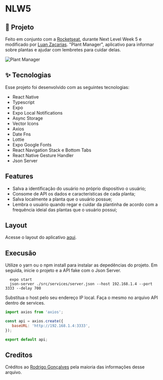 # NLW5

## 📄 Projeto

Feito em conjunto com a [Rocketseat](https://rocketseat.com.br/), durante Next Level Week 5 e modificado por [Luan Zacarias](https://github.com/Luanzacarias).
"Plant Manager", aplicativo para informar sobre plantas e ajudar com lembretes para cuidar delas.

![Plant Manager](https://github.com/rodrigorgtic/plantmanager/blob/main/capa.png?style=flat)

## ✨ Tecnologias

Esse projeto foi desenvolvido com as seguintes tecnologias:

- React Native
- Typescript
- Expo
- Expo Local Notifications
- Async Storage
- Vector Icons
- Axios
- Date Fns
- Lottie
- Expo Google Fonts
- React Navigation Stack e Bottom Tabs
- React Native Gesture Handler
- Json Server

## Features

- Salva a identificação do usuário no próprio dispositivo o usuário;
- Consome de API os dados e características de cada planta;
- Salva localmente a planta que o usuário possue;
- Lembra o usuário quando regar e cuidar da plantinha de acordo com a frequência ideial das plantas que o usuário possui;

## Layout 

Acesse o layout do aplicativo [aqui](https://www.figma.com/file/kdibN6T9EeDRw6qR5IunRS/PlantManager-(Copy)?node-id=0%3A1).

## Execusão

Utilize o yarn ou o npm install para instalar as depedências do projeto. Em seguida, inicie o projeto e a API fake com o Json Server.

```
  expo start
  json-server ./src/services/server.json --host 192.168.1.4 --port 3333 --delay 700
```

Substitua o host pelo seu endereço IP local. Faça o mesmo no arquivo API dentro de services.

```js
import axios from 'axios';

const api = axios.create({
   baseURL: 'http://192.168.1.4:3333',
});

export default api;
```

## Creditos

Créditos ao [Rodrigo Gonçalves](https://github.com/rodrigorgtic) pela maioria das informações desse arquivo.
